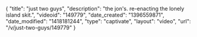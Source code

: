 {
    "title": "just two guys",
    "description": "the jon's. re-enacting the lonely island skit.",
    "videoid": "149779",
    "date_created": "1396559871",
    "date_modified": "1418181244",
    "type": "captivate",
    "layout": "video",
    "url": "\/v\/just-two-guys\/149779"
}